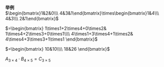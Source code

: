 **举例**  
 $\begin{bmatrix}1&2&0\\\ 4&3&1\end{bmatrix}\times\begin{bmatrix}1&4\\\ 4&3\\\ 2&1\end{bmatrix}$   
  
 $=\begin{bmatrix}  
1\times1+2\times4+0\times2&  
1\times4+2\times3+0\times1\\\\   
4\times1+3\times4+1\times2&  
4\times4+3\times3+1\times1  
\end{bmatrix}$   
  
 $=\begin{bmatrix}  
10&10\\\\   
18&26  
\end{bmatrix}$   
  
 $A_{3\times4}\cdot B_{4\times5}=C_{3\times5}$   
